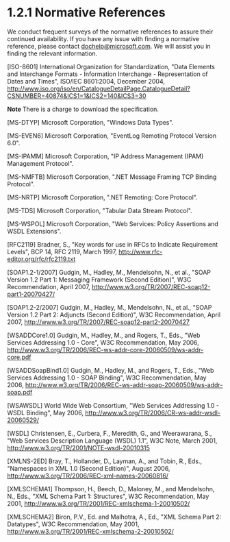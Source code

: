<html dir="LTR" xmlns:mshelp="http://msdn.microsoft.com/mshelp" xmlns:ddue="http://ddue.schemas.microsoft.com/authoring/2003/5" xmlns:xlink="http://www.w3.org/1999/xlink" xmlns:tool="http://www.microsoft.com/tooltip">
 <body>
 <div id="header">
 <h1 class="heading">1.2.1 Normative References</h1>
 </div>
 <div id="mainSection">
 <div id="mainBody">
 <div id="allHistory" class="saveHistory"></div>
 <div id="sectionSection0" class="section" name="collapseableSection">
 

<p>We conduct frequent surveys of the normative references to
assure their continued availability. If you have any issue with finding a
normative reference, please contact <a href="mailto:dochelp@microsoft.com">dochelp@microsoft.com</a>.
We will assist you in finding the relevant information. </p>

<p>[ISO-8601] International
Organization for Standardization, &quot;Data Elements and Interchange Formats -
Information Interchange - Representation of Dates and Times&quot;, ISO/IEC
8601:2004, December 2004, <a href="https://go.microsoft.com/fwlink/?LinkId=89920">http://www.iso.org/iso/en/CatalogueDetailPage.CatalogueDetail?CSNUMBER=40874&amp;ICS1=1&amp;ICS2=140&amp;ICS3=30</a></p>

<p><b>Note </b>There is a charge to download the specification.</p>

<p>[MS-DTYP] Microsoft
Corporation, &quot;<mshelp:link keywords="cca27429-5689-4a16-b2b4-9325d93e4ba2" tabindex="0">Windows Data
Types</mshelp:link>&quot;.</p>

<p>[MS-EVEN6] Microsoft
Corporation, &quot;<mshelp:link keywords="18000371-ae6d-45f7-95f3-249cbe2be39b" tabindex="0">EventLog
Remoting Protocol Version 6.0</mshelp:link>&quot;.</p>

<p>[MS-IPAMM] Microsoft
Corporation, &quot;<mshelp:link keywords="aa3373d3-3cce-48ef-b060-5b7e3e4dad93" tabindex="0">IP Address
Management (IPAM) Management Protocol</mshelp:link>&quot;.</p>

<p>[MS-NMFTB] Microsoft
Corporation, &quot;<mshelp:link keywords="946510ad-c6c6-43d5-95ee-c4e982665ee5" tabindex="0">.NET Message
Framing TCP Binding Protocol</mshelp:link>&quot;.</p>

<p>[MS-NRTP] Microsoft
Corporation, &quot;<mshelp:link keywords="3acb31b0-b873-4aaf-8503-9727ec40fbec" tabindex="0">.NET
Remoting: Core Protocol</mshelp:link>&quot;.</p>

<p>[MS-TDS] Microsoft Corporation,
&quot;<mshelp:link keywords="b46a581a-39de-4745-b076-ec4dbb7d13ec" tabindex="0">Tabular
Data Stream Protocol</mshelp:link>&quot;.</p>

<p>[MS-WSPOL] Microsoft
Corporation, &quot;<mshelp:link keywords="94d73e99-3a43-4133-a310-1c38be24b8ce" tabindex="0">Web
Services: Policy Assertions and WSDL Extensions</mshelp:link>&quot;.</p>

<p>[RFC2119] Bradner, S.,
&quot;Key words for use in RFCs to Indicate Requirement Levels&quot;, BCP 14,
RFC 2119, March 1997, <a href="https://go.microsoft.com/fwlink/?LinkId=90317">http://www.rfc-editor.org/rfc/rfc2119.txt</a></p>

<p>[SOAP1.2-1/2007] Gudgin, M.,
Hadley, M., Mendelsohn, N., et al., &quot;SOAP Version 1.2 Part 1: Messaging
Framework (Second Edition)&quot;, W3C Recommendation, April 2007, <a href="https://go.microsoft.com/fwlink/?LinkId=94664">http://www.w3.org/TR/2007/REC-soap12-part1-20070427/</a></p>

<p>[SOAP1.2-2/2007] Gudgin, M.,
Hadley, M., Mendelsohn, N., et al., &quot;SOAP Version 1.2 Part 2: Adjuncts
(Second Edition)&quot;, W3C Recommendation, April 2007, <a href="https://go.microsoft.com/fwlink/?LinkId=119124">http://www.w3.org/TR/2007/REC-soap12-part2-20070427</a></p>

<p>[WSADDCore1.0] Gudgin, M.,
Hadley, M., and Rogers, T., Eds., &quot;Web Services Addressing 1.0 -
Core&quot;, W3C Recommendation, May 2006, <a href="https://go.microsoft.com/fwlink/?LinkId=235398">http://www.w3.org/TR/2006/REC-ws-addr-core-20060509/ws-addr-core.pdf</a></p>

<p>[WSADDSoapBind1.0] Gudgin, M.,
Hadley, M., and Rogers, T., Eds., &quot;Web Services Addressing 1.0 - SOAP
Binding&quot;, W3C Recommendation, May 2006, <a href="https://go.microsoft.com/fwlink/?LinkId=235399">http://www.w3.org/TR/2006/REC-ws-addr-soap-20060509/ws-addr-soap.pdf</a></p>

<p>[WSAWSDL] World Wide Web
Consortium, &quot;Web Services Addressing 1.0 - WSDL Binding&quot;, May 2006, <a href="https://go.microsoft.com/fwlink/?LinkId=130726">http://www.w3.org/TR/2006/CR-ws-addr-wsdl-20060529/</a></p>

<p>[WSDL] Christensen, E.,
Curbera, F., Meredith, G., and Weerawarana, S., &quot;Web Services Description
Language (WSDL) 1.1&quot;, W3C Note, March 2001, <a href="https://go.microsoft.com/fwlink/?LinkId=90577">http://www.w3.org/TR/2001/NOTE-wsdl-20010315</a></p>

<p>[XMLNS-2ED] Bray, T.,
Hollander, D., Layman, A., and Tobin, R., Eds., &quot;Namespaces in XML 1.0
(Second Edition)&quot;, August 2006, <a href="https://go.microsoft.com/fwlink/?LinkId=90602">http://www.w3.org/TR/2006/REC-xml-names-20060816/</a></p>

<p>[XMLSCHEMA1] Thompson, H.,
Beech, D., Maloney, M., and Mendelsohn, N., Eds., &quot;XML Schema Part 1:
Structures&quot;, W3C Recommendation, May 2001, <a href="https://go.microsoft.com/fwlink/?LinkId=90608">http://www.w3.org/TR/2001/REC-xmlschema-1-20010502/</a></p>

<p>[XMLSCHEMA2] Biron, P.V., Ed.
and Malhotra, A., Ed., &quot;XML Schema Part 2: Datatypes&quot;, W3C
Recommendation, May 2001, <a href="https://go.microsoft.com/fwlink/?LinkId=90610">http://www.w3.org/TR/2001/REC-xmlschema-2-20010502/</a></p>


 </div>
 </div>
 </div>
 </body>
</html>